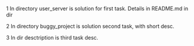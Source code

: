 1 In directory user_server is solution for first task. Details in README.md in dir

2 In directory buggy_project is solution second task, with short desc.

3 In dir desctription is third task desc.
